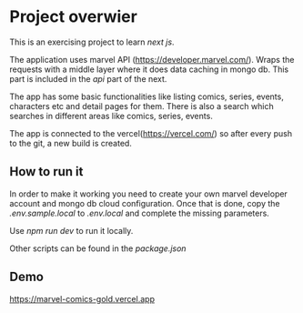 # Project overwier

This is an exercising project to learn _next js_.

The application uses marvel API (https://developer.marvel.com/).
Wraps the requests with a middle layer where it does data caching in mongo db. This part is included in the _api_ part of the next.

The app has some basic functionalities like listing comics, series, events, characters etc and detail pages 
for them.
There is also a search which searches in different areas like comics, series, events.

The app is connected to the vercel(https://vercel.com/) so after every push to the git, a new build is created. 

## How to run it

In order to make it working you need to create your own marvel developer account and mongo db cloud configuration.
Once that is done, copy the _.env.sample.local_ to _.env.local_ and complete the missing parameters.

Use _npm run dev_ to run it locally.

Other scripts can be found in the _package.json_

## Demo
https://marvel-comics-gold.vercel.app

